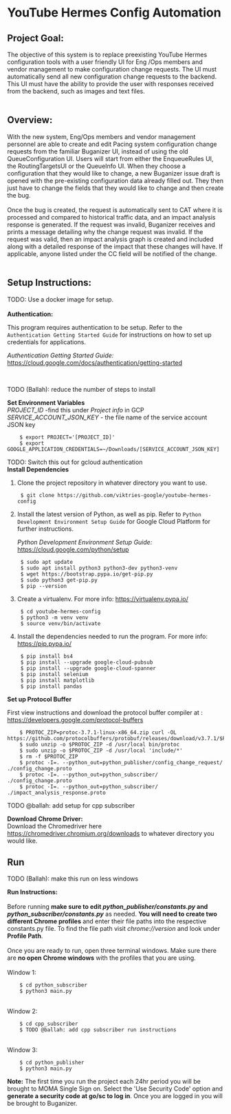 # YouTube Hermes Config Automation

## **Project Goal:**
The objective of this system is to replace preexisting YouTube Hermes configuration tools with a user friendly UI for Eng /Ops members and vendor management to make configuration change requests. The UI must automatically send all new configuration change requests to the backend.  This UI must have the ability to provide the user with responses received from the backend, such as images and text files. <br/><br/>

## Overview:<br/>
With the new system, Eng/Ops members and vendor management personnel are able to create and edit Pacing system configuration change requests from the familiar Buganizer UI, instead of using the old QueueConfiguration UI.
Users will start from either the EnqueueRules UI, the RoutingTargetsUI or the QueueInfo UI. When they choose a configuration that they would like to change, a new Buganizer issue draft is opened with the pre-existing configuration data already filled out. They then just have to change the fields that they would like to change and then create the bug.<br/><br/>
Once the bug is created, the request is automatically sent to CAT where it is processed and compared to historical traffic data, and an impact analysis response is generated. If the request was invalid, Buganizer receives and prints a message detailing why the change request was invalid.  If the request was valid, then an impact analysis graph is created and included along with a detailed response of the impact that these changes will have. If applicable, anyone listed under the CC field will be notified of the change.
<br/> <br/>


**Setup Instructions:**
-------------------------------------------------------------------------------
TODO: Use a docker image for setup. <br/><br/>
**Authentication:**

This program requires authentication to be setup. Refer to the
`Authentication Getting Started Guide` for instructions on how to set up
credentials for applications.

*Authentication Getting Started Guide:*
    https://cloud.google.com/docs/authentication/getting-started
    
<br/>

TODO (Ballah): reduce the number of steps to install

**Set Environment Variables**<br/>
*PROJECT_ID* -find this under *Project info* in GCP<br/>
*SERVICE_ACCOUNT_JSON_KEY* - the file name of the service account JSON key

        $ export PROJECT='[PROJECT_ID]'
        $ export GOOGLE_APPLICATION_CREDENTIALS=~/Downloads/[SERVICE_ACCOUNT_JSON_KEY]

TODO: Switch this out for gcloud authentication <br/>
**Install Dependencies**

1. Clone the project repository in whatever directory you want to use.

        $ git clone https://github.com/viktries-google/youtube-hermes-config
        
2. Install the latest version of Python, as well as pip. Refer to `Python Development Environment Setup Guide` for Google Cloud Platform for further instructions.

   *Python Development Environment Setup Guide:* https://cloud.google.com/python/setup

        $ sudo apt update
        $ sudo apt install python3 python3-dev python3-venv
        $ wget https://bootstrap.pypa.io/get-pip.py
        $ sudo python3 get-pip.py
        $ pip --version

3. Create a virtualenv. For more info: https://virtualenv.pypa.io/

        $ cd youtube-hermes-config
        $ python3 -m venv venv
        $ source venv/bin/activate

4. Install the dependencies needed to run the program. For more info: https://pip.pypa.io/

        $ pip install bs4
        $ pip install --upgrade google-cloud-pubsub
        $ pip install --upgrade google-cloud-spanner
        $ pip install selenium
        $ pip install matplotlib
        $ pip install pandas
    
**Set up Protocol Buffer**

 First view instructions and download the protocol buffer compiler at : https://developers.google.com/protocol-buffers
 

        $ PROTOC_ZIP=protoc-3.7.1-linux-x86_64.zip curl -OL https://github.com/protocolbuffers/protobuf/releases/download/v3.7.1/$PROTOC_ZIP 
        $ sudo unzip -o $PROTOC_ZIP -d /usr/local bin/protoc
        $ sudo unzip -o $PROTOC_ZIP -d /usr/local 'include/*'
        $ rm -f $PROTOC_ZIP
        $ protoc -I=. --python_out=python_publisher/config_change_request/ ./config_change.proto
        $ protoc -I=. --python_out=python_subscriber/ ./config_change.proto
        $ protoc -I=. --python_out=python_subscriber/ ./impact_analysis_response.proto

TODO @ballah: add setup for cpp subscriber




**Download Chrome Driver:**<br/>
Download the Chromedriver here https://chromedriver.chromium.org/downloads to whatever directory you would like.

**Run**
-------------------------------------------------------------------------------
TODO (Ballah): make this run on less windows

**Run Instructions:**<br/><br/>
Before running **make sure to edit *python_publisher/constants.py* and *python_subscriber/constants.py*** as needed. **You will need to create two different Chrome profiles** and enter their file paths into the respective constants.py file. To find the file path visit *chrome://version* and look under **Profile Path**.
<br/><br/>Once you are ready to run, open three terminal windows. Make sure there are **no open Chrome windows** with the profiles that you are using.<br/><br/>
Window 1:

        $ cd python_subscriber
        $ python3 main.py   
<br/>
Window 2:

        $ cd cpp_subscriber
        $ TODO @ballah: add cpp subscriber run instructions 
<br/>
Window 3:

        $ cd python_publisher
        $ python3 main.py


**Note:** The first time you run the project each 24hr period you will be brought to MOMA Single Sign on. Select the 'Use Security Code' option and **generate a security code at go/sc to log in**. Once you are logged in you will be brought to Buganizer.
